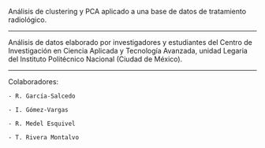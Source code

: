 
Análisis de clustering y PCA aplicado a una base de datos de tratamiento radiológico. 

------------------------------------------------------------------

Análisis de datos elaborado por investigadores y estudiantes del Centro de Investigación en Ciencia Aplicada y Tecnología Avanzada, unidad Legaria del Instituto Politécnico Nacional (Ciudad de México). 

------------------------------------------------------------------

Colaboradores:

	- R. García-Salcedo

	- I. Gómez-Vargas

	- R. Medel Esquivel

	- T. Rivera Montalvo
